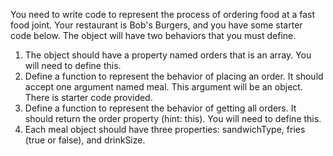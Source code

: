 You need to write code to represent the process of ordering food at a fast food joint. Your restaurant is Bob's Burgers, and you have some starter code below. The object will have two behaviors that you must define.

1. The object should have a property named orders that is an array. You will need to define this.
2. Define a function to represent the behavior of placing an order. It should accept one argument named meal. This argument will be an object. There is starter code provided.
3. Define a function to represent the behavior of getting all orders. It should return the order property (hint: this). You will need to define this.
4. Each meal object should have three properties: sandwichType, fries (true or false), and drinkSize.